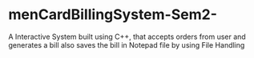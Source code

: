 # menCardBillingSystem-Sem2-
A Interactive System built using C++, that accepts orders from user and generates a bill also saves the bill in Notepad file by using File Handling
